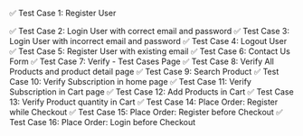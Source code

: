 ✅ Test Case 1: Register User

✅ Test Case 2: Login User with correct email and password
✅ Test Case 3: Login User with incorrect email and password
✅ Test Case 4: Logout User
✅ Test Case 5: Register User with existing email
✅ Test Case 6: Contact Us Form
✅ Test Case 7: Verify - Test Cases Page
✅ Test Case 8: Verify All Products and product detail page
✅ Test Case 9: Search Product
✅ Test Case 10: Verify Subscription in home page
✅ Test Case 11: Verify Subscription in Cart page
✅ Test Case 12: Add Products in Cart
✅ Test Case 13: Verify Product quantity in Cart
✅ Test Case 14: Place Order: Register while Checkout
✅ Test Case 15: Place Order: Register before Checkout
✅ Test Case 16: Place Order: Login before Checkout
